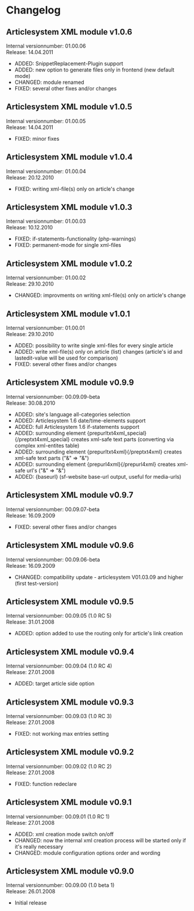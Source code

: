 Changelog
================================================================================================


Articlesystem XML module v1.0.6
------------------------------------------------------------------------------------------------
Internal versionnumber: 01.00.06<br/>
Release: 14.04.2011

* ADDED: SnippetReplacement-Plugin support
* ADDED: new option to generate files only in frontend (new default mode)
* CHANGED: module renamed
* FIXED: several other fixes and/or changes



Articlesystem XML module v1.0.5
------------------------------------------------------------------------------------------------
Internal versionnumber: 01.00.05<br/>
Release: 14.04.2011

* FIXED: minor fixes



Articlesystem XML module v1.0.4
------------------------------------------------------------------------------------------------
Internal versionnumber: 01.00.04<br/>
Release: 20.12.2010

* FIXED: writing xml-file(s) only on article's change



Articlesystem XML module v1.0.3
------------------------------------------------------------------------------------------------
Internal versionnumber: 01.00.03<br/>
Release: 10.12.2010

* FIXED: if-statements-functionality (php-warnings) 
* FIXED: permanent-mode for single xml-files 



Articlesystem XML module v1.0.2
------------------------------------------------------------------------------------------------
Internal versionnumber: 01.00.02<br/>
Release: 29.10.2010

* CHANGED: improvments on writing xml-file(s) only on article's change



Articlesystem XML module v1.0.1
------------------------------------------------------------------------------------------------
Internal versionnumber: 01.00.01<br/>
Release: 29.10.2010

* ADDED: possibility to write single xml-files for every single article
* ADDED: write xml-file(s) only on article (list) changes (article's id and lastedit-value will be 
  used for comparison)
* FIXED: several other fixes and/or changes



Articlesystem XML module v0.9.9
------------------------------------------------------------------------------------------------
Internal versionnumber: 00.09.09-beta<br/>
Release: 30.08.2010

* ADDED: site's language all-categories selection 
* ADDED: Articlesystem 1.6 date/time-elements support
* ADDED: full Articlesystem 1.6 if-statements support
* ADDED: surrounding element {prepurltxt4xml_special}{/preptxt4xml_special} creates xml-safe text parts 
  (converting via complex xml-entites table)
* ADDED: surrounding element {prepurltxt4xml}{/preptxt4xml} creates xml-safe text parts ("&" => "&amp;")
* ADDED: surrounding element {prepurl4xml}{/prepurl4xml} creates xml-safe url's ("&" => "&amp;")
* ADDED: {baseurl} (sf-website base-url output, useful for media-urls)



Articlesystem XML module v0.9.7
------------------------------------------------------------------------------------------------
Internal versionnumber: 00.09.07-beta<br/>
Release: 16.09.2009

* FIXED: several other fixes and/or changes



Articlesystem XML module v0.9.6
------------------------------------------------------------------------------------------------
Internal versionnumber: 00.09.06-beta<br/>
Release: 16.09.2009

* CHANGED: compatibility update - articlesystem V01.03.09 and higher (first test-version)



Articlesystem XML module v0.9.5
------------------------------------------------------------------------------------------------
Internal versionnumber: 00.09.05 (1.0 RC 5)<br/>
Release: 31.01.2008

* ADDED: option added to use the routing only for article's link creation



Articlesystem XML module v0.9.4
------------------------------------------------------------------------------------------------
Internal versionnumber: 00.09.04 (1.0 RC 4)<br/>
Release: 27.01.2008

* ADDED: target article side option



Articlesystem XML module v0.9.3
------------------------------------------------------------------------------------------------
Internal versionnumber: 00.09.03 (1.0 RC 3)<br/>
Release: 27.01.2008

* FIXED: not working max entries setting



Articlesystem XML module v0.9.2
------------------------------------------------------------------------------------------------
Internal versionnumber: 00.09.02 (1.0 RC 2)<br/>
Release: 27.01.2008

* FIXED: function redeclare



Articlesystem XML module v0.9.1
------------------------------------------------------------------------------------------------
Internal versionnumber: 00.09.01 (1.0 RC 1)<br/>
Release: 27.01.2008

* ADDED: xml creation mode switch on/off
* CHANGED: now the internal xml creation process will be started only if it's really necessary
* CHANGED: module configuration options order and wording



Articlesystem XML module v0.9.0
------------------------------------------------------------------------------------------------
Internal versionnumber: 00.09.00 (1.0 beta 1)<br/>
Release: 26.01.2008

* Initial release